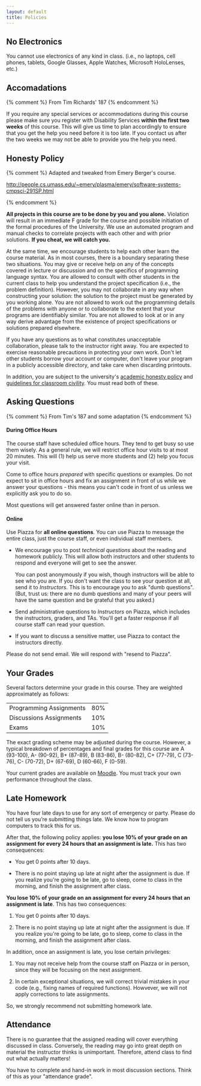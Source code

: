 ```yaml
---
layout: default
title: Policies
---
```


## No Electronics

You cannot use electronics of any kind in class. (i.e., no laptops, cell phones,
tablets, Google Glasses, Apple Watches, Microsoft HoloLenses, etc.)

## Accomadations

{% comment %}
From Tim Richards' 187
{% endcomment %}

If you require any special services or accommodations during this course please
make sure you register with Disability Services **within the first two weeks**
of this course. This will give us time to plan accordingly to ensure that you
get the help you need before it is too late. If you contact us after the two
weeks we may not be able to provide you the help you need.

## Honesty Policy

{% comment %}
Adapted and tweaked from Emery Berger's course.

http://people.cs.umass.edu/~emery/plasma/emery/software-systems-cmpsci-291SP.html

{% endcomment %}

**All projects in this course are to be done by you and you alone.** Violation
will result in an immediate F grade for the course and possible initiation of
the formal procedures of the University. We use an automated program and manual
checks to correlate projects with each other and with prior solutions. **If you
cheat, we will catch you.**

At the same time, we encourage students to help each other learn the course
material. As in most courses, there is a boundary separating these two
situations. You may give or receive help on any of the concepts covered in
lecture or discussion and on the specifics of programming language syntax. You
are allowed to consult with other students in the current class to help you
understand the project specification (i.e., the problem definition). However,
you may not collaborate in any way when constructing your solution: the solution
to the project must be generated by you working alone. You are not allowed to
work out the programming details of the problems with anyone or to collaborate
to the extent that your programs are identifiably similar. You are not allowed
to look at or in any way derive advantage from the existence of project
specifications or solutions prepared elsewhere.

If you have any questions as to what constitutes unacceptable collaboration,
please talk to the instructor right away. You are expected to exercise
reasonable precautions in protecting your own work. Don't let other students
borrow your account or computer, don't leave your program in a publicly
accessible directory, and take care when discarding printouts.

In addition, you are subject to the university's [academic honesty policy]
and [guidelines for classroom civility]. You must read both of these.

## Asking Questions

{% comment %}
From Tim's 187 and some adaptation
{% endcomment %}

#### During Office Hours

The course staff have scheduled office hours. They tend to get busy so use
them wisely. As a general rule, we will restrict office hour visits to
at most 20 minutes. This will (1) help us serve more students and (2) help
you focus your visit.

Come to office hours *prepared* with specific questions or examples. Do not
expect to sit in office hours and fix an assignment in front of us while we
answer your questions - this means you can't code in front of us unless we
explicitly ask you to do so.

Most questions will get answered faster online than in person.

#### Online

Use Piazza for **all online questions**. You can use Piazza to message the
entire class, just the course staff, or even individual staff members.

- We encourage you to post *technical questions* about the reading and homework
  publicly. This will allow both instructors and other students to respond and
  everyone will get to see the answer.

  You can post anonymously if you wish, though instructors will be able to see
  who you are. If you don't want the class to see your question at all, send it
  to *Instructors*. This is to encourage you to ask "dumb questions". (But,
  trust us: there are no dumb questions and many of your peers will have the
  same question and be grateful that you asked.)

- Send administrative questions to *Instructors* on Piazza, which includes the
  instructors, graders, and TAs. You'll get a faster response if all course
  staff can read your question.

- If you want to discuss a sensitive matter, use Piazza to contact the
  instructors directly.

Please do not send email. We will respond with "resend to Piazza".

## Your Grades

Several factors determine your grade in this course. They are weighted
approximately as follows:

<div class="row">
  <div class="col-sm-3">
    <table class="table table-striped">
    <tbody>
    <tr><td>Programming Assignments</td><td>80%</td></tr>
    <tr><td>Discussions Assignments</td><td>10%</td></tr>
    <tr><td>Exams</td><td>10%</td></tr>
    </tbody>
    </table>
  </div>
</div>

The exact grading scheme may be adjusted during the course. However, a typical
breakdown of percentages and final grades for this course are A (93-100), A-
(90-92), B+ (87-89), B (83-86), B- (80-82), C+ (77-79), C (73-76), C- (70-72),
D+ (67-69), D (60-66), F (0-59).

Your current grades are available on [Moodle]. You must track your own
performance throughout the class.

## Late Homework

You have four late days to use for any sort of emergency or party. Please do not
tell us you’re submitting things late. We know how to program computers to track
this for us.

After that, the following policy applies: **you lose 10% of your grade on an
assignment for every 24 hours that an assignment is late.** This has two
consequences:

- You get 0 points after 10 days.

- There is no point staying up late at night after the assignment is due. If you
  realize you're going to be late, go to sleep, come to class in the morning,
  and finish the assignment after class.


**You lose 10% of your grade on an assignment for every 24 hours that an
assignment is late**. This has two consequences:

1. You get 0 points after 10 days.

2. There is no point staying up late at night after the assignment is due.
   If you realize you're going to be late, go to sleep, come to class in the
   morning, and finish the assignment after class.

In addition, once an assignment is late, you lose certain privileges:

1. You may not receive help from the course staff on Piazza or in person, since
   they will be focusing on the next assignment.

2. In certain exceptional situations, we will correct trivial mistakes in your
   code (e.g., fixing names of required functions). Howvever, we will not apply
   corrections to late assignments.

So, we strongly recommend not submitting homework late.

## Attendance

There is no guarantee that the assigned reading will cover everything discussed
in class. Conversely, the reading may go into great depth on material the
instructor thinks is unimportant. Therefore, attend class to find out what
actually matters!

You have to complete and hand-in work in most discussion sections. Think of
this as your "attendance grade".

[academic honesty policy]: http://www.umass.edu/dean_students/codeofconduct/acadhonesty/

[guidelines for classroom civility]: http://www.umass.edu/dean_students/codeofconduct/classroomcivility/

[Moodle]: http://moodle.umass.edu
